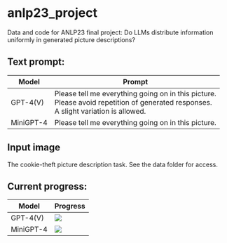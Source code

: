 # anlp23_project

Data and code for ANLP23 final project: Do LLMs distribute information uniformly in generated picture descriptions?

## Text prompt:
| Model     | Prompt                                                                                                                                        |
|-----------|-----------------------------------------------------------------------------------------------------------------------------------------------|
| GPT-4(V)  | Please tell me everything going on in this picture. <br> Please avoid repetition of generated responses. <br>  A slight variation is allowed. |
| MiniGPT-4 | Please tell me everything going on in this picture.  

## Input image
The cookie-theft picture description task. See the data folder for access. 

## Current progress:
| Model     | Progress                          |
|-----------|-----------------------------------|
| GPT-4(V)  | ![](https://geps.dev/progress/60) |
| MiniGPT-4 | ![](https://geps.dev/progress/80) |


